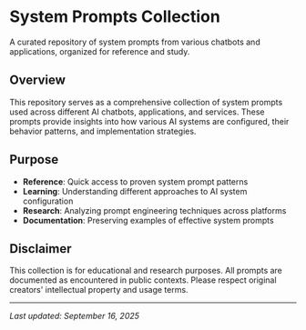 # System Prompts Collection

A curated repository of system prompts from various chatbots and applications, organized for reference and study.

## Overview

This repository serves as a comprehensive collection of system prompts used across different AI chatbots, applications, and services. These prompts provide insights into how various AI systems are configured, their behavior patterns, and implementation strategies.

## Purpose

- **Reference**: Quick access to proven system prompt patterns
- **Learning**: Understanding different approaches to AI system configuration
- **Research**: Analyzing prompt engineering techniques across platforms
- **Documentation**: Preserving examples of effective system prompts

## Disclaimer

This collection is for educational and research purposes. All prompts are documented as encountered in public contexts. Please respect original creators' intellectual property and usage terms.

---

_Last updated: September 16, 2025_
